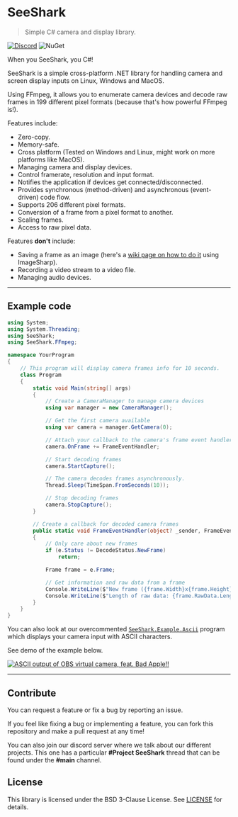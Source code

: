 # SeeShark

> Simple C# camera and display library.

[![Discord](https://img.shields.io/discord/871618277258960896?color=7289DA&label=%20&logo=discord&logoColor=white)](https://discord.gg/Tz96ZdKjSA) ![NuGet](https://img.shields.io/nuget/v/SeeShark)

When you SeeShark, you C#!

SeeShark is a simple cross-platform .NET library for handling camera and screen display inputs on Linux, Windows and MacOS.

Using FFmpeg, it allows you to enumerate camera devices and decode raw frames in 199 different pixel formats (because that's how powerful FFmpeg is!).

Features include:
- Zero-copy.
- Memory-safe.
- Cross platform (Tested on Windows and Linux, might work on more platforms like MacOS).
- Managing camera and display devices.
- Control framerate, resolution and input format.
- Notifies the application if devices get connected/disconnected.
- Provides synchronous (method-driven) and asynchronous (event-driven) code flow.
- Supports 206 different pixel formats.
- Conversion of a frame from a pixel format to another.
- Scaling frames.
- Access to raw pixel data.

Features **don't** include:
- Saving a frame as an image (here's a [wiki page on how to do it](https://github.com/vignetteapp/SeeShark/wiki/Saving-images) using ImageSharp).
- Recording a video stream to a video file.
- Managing audio devices.

***

## Example code

```cs
using System;
using System.Threading;
using SeeShark;
using SeeShark.FFmpeg;

namespace YourProgram
{
    // This program will display camera frames info for 10 seconds.
    class Program
    {
        static void Main(string[] args)
        {
            // Create a CameraManager to manage camera devices
            using var manager = new CameraManager();

            // Get the first camera available
            using var camera = manager.GetCamera(0);

            // Attach your callback to the camera's frame event handler
            camera.OnFrame += FrameEventHandler;

            // Start decoding frames
            camera.StartCapture();

            // The camera decodes frames asynchronously.
            Thread.Sleep(TimeSpan.FromSeconds(10));

            // Stop decoding frames
            camera.StopCapture();
        }

        // Create a callback for decoded camera frames
        public static void FrameEventHandler(object? _sender, FrameEventArgs e)
        {
            // Only care about new frames
            if (e.Status != DecodeStatus.NewFrame)
                return;

            Frame frame = e.Frame;

            // Get information and raw data from a frame
            Console.WriteLine($"New frame ({frame.Width}x{frame.Height} | {frame.PixelFormat})");
            Console.WriteLine($"Length of raw data: {frame.RawData.Length} bytes");
        }
    }
}

```

You can also look at our overcommented [`SeeShark.Example.Ascii`](./SeeShark.Example.Ascii/) program which displays your camera input with ASCII characters.

See demo of the example below.

[![ASCII output of OBS virtual camera, feat. Bad Apple!!](https://user-images.githubusercontent.com/34704796/146024429-6b3d9188-5fd9-4463-8014-b2a33071c29e.gif)](https://i.imgur.com/YnW5Nn2.gif)

***

## Contribute

You can request a feature or fix a bug by reporting an issue.

If you feel like fixing a bug or implementing a feature, you can fork this repository and make a pull request at any time!

You can also join our discord server where we talk about our different projects.
This one has a particular **#Project SeeShark** thread that can be found under the **#main** channel.

## License

This library is licensed under the BSD 3-Clause License.
See [LICENSE](LICENSE) for details.
